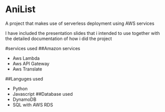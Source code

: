 # AniList
A project that makes use of serverless deployment using AWS services

I have included the presentation slides that i intended to use together with the detailed documentation of how i did the project


#services used
##Amazon services
 - Aws Lambda
 - Aws API Gateway
 - Aws Translate

##Languges used
 - Python
 - Javascript
##Database used
 - DynamoDB
 - SQL with AWS RDS
